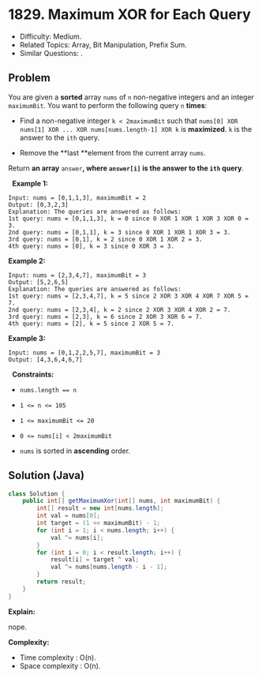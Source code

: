 # 1829. Maximum XOR for Each Query

- Difficulty: Medium.
- Related Topics: Array, Bit Manipulation, Prefix Sum.
- Similar Questions: .

## Problem

You are given a **sorted** array ```nums``` of ```n``` non-negative integers and an integer ```maximumBit```. You want to perform the following query ```n``` **times**:


	
- Find a non-negative integer ```k < 2maximumBit``` such that ```nums[0] XOR nums[1] XOR ... XOR nums[nums.length-1] XOR k``` is **maximized**. ```k``` is the answer to the ```ith``` query.
	
- Remove the **last **element from the current array ```nums```.


Return **an array** ```answer```**, where **```answer[i]```** is the answer to the **```ith```** query**.

 
**Example 1:**

```
Input: nums = [0,1,1,3], maximumBit = 2
Output: [0,3,2,3]
Explanation: The queries are answered as follows:
1st query: nums = [0,1,1,3], k = 0 since 0 XOR 1 XOR 1 XOR 3 XOR 0 = 3.
2nd query: nums = [0,1,1], k = 3 since 0 XOR 1 XOR 1 XOR 3 = 3.
3rd query: nums = [0,1], k = 2 since 0 XOR 1 XOR 2 = 3.
4th query: nums = [0], k = 3 since 0 XOR 3 = 3.
```

**Example 2:**

```
Input: nums = [2,3,4,7], maximumBit = 3
Output: [5,2,6,5]
Explanation: The queries are answered as follows:
1st query: nums = [2,3,4,7], k = 5 since 2 XOR 3 XOR 4 XOR 7 XOR 5 = 7.
2nd query: nums = [2,3,4], k = 2 since 2 XOR 3 XOR 4 XOR 2 = 7.
3rd query: nums = [2,3], k = 6 since 2 XOR 3 XOR 6 = 7.
4th query: nums = [2], k = 5 since 2 XOR 5 = 7.
```

**Example 3:**

```
Input: nums = [0,1,2,2,5,7], maximumBit = 3
Output: [4,3,6,4,6,7]
```

 
**Constraints:**


	
- ```nums.length == n```
	
- ```1 <= n <= 105```
	
- ```1 <= maximumBit <= 20```
	
- ```0 <= nums[i] < 2maximumBit```
	
- ```nums```​​​ is sorted in **ascending** order.



## Solution (Java)

```java
class Solution {
    public int[] getMaximumXor(int[] nums, int maximumBit) {
        int[] result = new int[nums.length];
        int val = nums[0];
        int target = (1 << maximumBit) - 1;
        for (int i = 1; i < nums.length; i++) {
            val ^= nums[i];
        }
        for (int i = 0; i < result.length; i++) {
            result[i] = target ^ val;
            val ^= nums[nums.length - i - 1];
        }
        return result;
    }
}
```

**Explain:**

nope.

**Complexity:**

* Time complexity : O(n).
* Space complexity : O(n).
